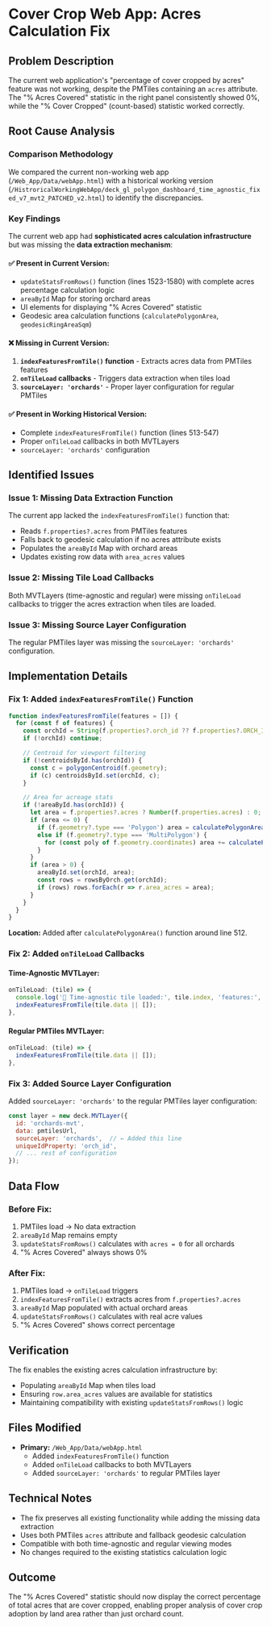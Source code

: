 # Cover Crop Web App: Acres Calculation Fix

## Problem Description

The current web application's "percentage of cover cropped by acres" feature was not working, despite the PMTiles containing an `acres` attribute. The "% Acres Covered" statistic in the right panel consistently showed 0%, while the "% Cover Cropped" (count-based) statistic worked correctly.

## Root Cause Analysis

### Comparison Methodology

We compared the current non-working web app (`/Web_App/Data/webApp.html`) with a historical working version (`/HistroricalWorkingWebApp/deck_gl_polygon_dashboard_time_agnostic_fixed_v7_mvt2_PATCHED_v2.html`) to identify the discrepancies.

### Key Findings

The current web app had **sophisticated acres calculation infrastructure** but was missing the **data extraction mechanism**:

#### ✅ **Present in Current Version:**
- `updateStatsFromRows()` function (lines 1523-1580) with complete acres percentage calculation logic
- `areaById` Map for storing orchard areas
- UI elements for displaying "% Acres Covered" statistic
- Geodesic area calculation functions (`calculatePolygonArea`, `geodesicRingAreaSqm`)

#### ❌ **Missing in Current Version:**
1. **`indexFeaturesFromTile()` function** - Extracts acres data from PMTiles features
2. **`onTileLoad` callbacks** - Triggers data extraction when tiles load
3. **`sourceLayer: 'orchards'`** - Proper layer configuration for regular PMTiles

#### ✅ **Present in Working Historical Version:**
- Complete `indexFeaturesFromTile()` function (lines 513-547)
- Proper `onTileLoad` callbacks in both MVTLayers
- `sourceLayer: 'orchards'` configuration

## Identified Issues

### Issue 1: Missing Data Extraction Function
The current app lacked the `indexFeaturesFromTile()` function that:
- Reads `f.properties?.acres` from PMTiles features
- Falls back to geodesic calculation if no acres attribute exists
- Populates the `areaById` Map with orchard areas
- Updates existing row data with `area_acres` values

### Issue 2: Missing Tile Load Callbacks
Both MVTLayers (time-agnostic and regular) were missing `onTileLoad` callbacks to trigger the acres extraction when tiles are loaded.

### Issue 3: Missing Source Layer Configuration  
The regular PMTiles layer was missing the `sourceLayer: 'orchards'` configuration.

## Implementation Details

### Fix 1: Added `indexFeaturesFromTile()` Function
```javascript
function indexFeaturesFromTile(features = []) {
  for (const f of features) {
    const orchId = String(f.properties?.orch_id ?? f.properties?.ORCH_ID ?? f.properties?.id ?? '');
    if (!orchId) continue;

    // Centroid for viewport filtering
    if (!centroidsById.has(orchId)) {
      const c = polygonCentroid(f.geometry);
      if (c) centroidsById.set(orchId, c);
    }

    // Area for acreage stats
    if (!areaById.has(orchId)) {
      let area = f.properties?.acres ? Number(f.properties.acres) : 0;
      if (area <= 0) {
        if (f.geometry?.type === 'Polygon') area = calculatePolygonArea(f.geometry.coordinates);
        else if (f.geometry?.type === 'MultiPolygon') {
          for (const poly of f.geometry.coordinates) area += calculatePolygonArea(poly);
        }
      }
      if (area > 0) {
        areaById.set(orchId, area);
        const rows = rowsByOrch.get(orchId);
        if (rows) rows.forEach(r => r.area_acres = area);
      }
    }
  }
}
```

**Location:** Added after `calculatePolygonArea()` function around line 512.

### Fix 2: Added `onTileLoad` Callbacks

#### Time-Agnostic MVTLayer:
```javascript
onTileLoad: (tile) => {
  console.log('🧩 Time-agnostic tile loaded:', tile.index, 'features:', tile.data?.features?.length || 0);
  indexFeaturesFromTile(tile.data || []);
},
```

#### Regular PMTiles MVTLayer:
```javascript
onTileLoad: (tile) => {
  indexFeaturesFromTile(tile.data || []);
},
```

### Fix 3: Added Source Layer Configuration
Added `sourceLayer: 'orchards'` to the regular PMTiles layer configuration:

```javascript
const layer = new deck.MVTLayer({
  id: 'orchards-mvt',
  data: pmtilesUrl,
  sourceLayer: 'orchards',  // ← Added this line
  uniqueIdProperty: 'orch_id',
  // ... rest of configuration
});
```

## Data Flow

### Before Fix:
1. PMTiles load → No data extraction
2. `areaById` Map remains empty
3. `updateStatsFromRows()` calculates with `acres = 0` for all orchards
4. "% Acres Covered" always shows 0%

### After Fix:
1. PMTiles load → `onTileLoad` triggers
2. `indexFeaturesFromTile()` extracts acres from `f.properties?.acres`
3. `areaById` Map populated with actual orchard areas
4. `updateStatsFromRows()` calculates with real acre values
5. "% Acres Covered" shows correct percentage

## Verification

The fix enables the existing acres calculation infrastructure by:
- Populating `areaById` Map when tiles load
- Ensuring `row.area_acres` values are available for statistics
- Maintaining compatibility with existing `updateStatsFromRows()` logic

## Files Modified

- **Primary:** `/Web_App/Data/webApp.html`
  - Added `indexFeaturesFromTile()` function
  - Added `onTileLoad` callbacks to both MVTLayers  
  - Added `sourceLayer: 'orchards'` to regular PMTiles layer

## Technical Notes

- The fix preserves all existing functionality while adding the missing data extraction
- Uses both PMTiles `acres` attribute and fallback geodesic calculation
- Compatible with both time-agnostic and regular viewing modes
- No changes required to the existing statistics calculation logic

## Outcome

The "% Acres Covered" statistic should now display the correct percentage of total acres that are cover cropped, enabling proper analysis of cover crop adoption by land area rather than just orchard count.